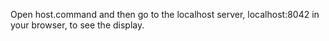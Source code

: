 Open host.command and then go to the localhost server, localhost:8042 in your browser, to see the display.

